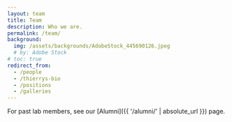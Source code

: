 ```yaml
---
layout: team
title: Team
description: Who we are.
permalink: /team/
background:
  img: /assets/backgrounds/AdobeStock_445690126.jpeg
  # by: Adobe Stock
# toc: true
redirect_from:
  - /people
  - /thierrys-bio
  - /positions
  - /galleries
---
```


For past lab members, see our [Alumni]({{ '/alumni/' | absolute_url }}) page.
<!-- If you are interested in joining our lab, [reach out]({{ '/join/' | absolute_url }})!  -->

